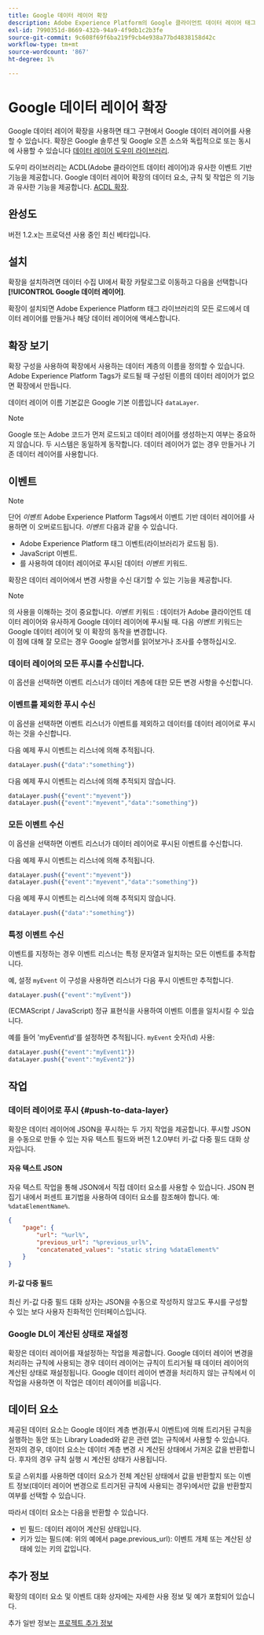 ```yaml
---
title: Google 데이터 레이어 확장
description: Adobe Experience Platform의 Google 클라이언트 데이터 레이어 태그 확장에 대해 알아봅니다.
exl-id: 7990351d-8669-432b-94a9-4f9db1c2b3fe
source-git-commit: 9c608f69f6ba219f9cb4e938a77bd4838158d42c
workflow-type: tm+mt
source-wordcount: '867'
ht-degree: 1%

---
```


# Google 데이터 레이어 확장

Google 데이터 레이어 확장을 사용하면 태그 구현에서 Google 데이터 레이어를 사용할 수 있습니다. 확장은 Google 솔루션 및 Google 오픈 소스와 독립적으로 또는 동시에 사용할 수 있습니다 [데이터 레이어 도우미 라이브러리](https://github.com/google/data-layer-helper).

도우미 라이브러리는 ACDL(Adobe 클라이언트 데이터 레이어)과 유사한 이벤트 기반 기능을 제공합니다. Google 데이터 레이어 확장의 데이터 요소, 규칙 및 작업은 의 기능과 유사한 기능을 제공합니다. [ACDL 확장](../client-data-layer/overview.md).

## 완성도

버전 1.2.x는 프로덕션 사용 중인 최신 베타입니다.

## 설치

확장을 설치하려면 데이터 수집 UI에서 확장 카탈로그로 이동하고 다음을 선택합니다 **[!UICONTROL Google 데이터 레이어]**.

확장이 설치되면 Adobe Experience Platform 태그 라이브러리의 모든 로드에서 데이터 레이어를 만들거나 해당 데이터 레이어에 액세스합니다.

## 확장 보기

확장 구성을 사용하여 확장에서 사용하는 데이터 계층의 이름을 정의할 수 있습니다. Adobe Experience Platform Tags가 로드될 때 구성된 이름의 데이터 레이어가 없으면 확장에서 만듭니다.

데이터 레이어 이름 기본값은 Google 기본 이름입니다 `dataLayer`.

>[!NOTE]
>
>Google 또는 Adobe 코드가 먼저 로드되고 데이터 레이어를 생성하는지 여부는 중요하지 않습니다. 두 시스템은 동일하게 동작합니다. 데이터 레이어가 없는 경우 만들거나 기존 데이터 레이어를 사용합니다.

## 이벤트

>[!NOTE]
>
>단어 _이벤트_ Adobe Experience Platform Tags에서 이벤트 기반 데이터 레이어를 사용하면 이 오버로드됩니다. _이벤트_ 다음과 같을 수 있습니다.
> - Adobe Experience Platform 태그 이벤트(라이브러리가 로드됨 등).
> - JavaScript 이벤트.
> - 를 사용하여 데이터 레이어로 푸시된 데이터 _이벤트_ 키워드.


확장은 데이터 레이어에서 변경 사항을 수신 대기할 수 있는 기능을 제공합니다.

>[!NOTE]
>
>의 사용을 이해하는 것이 중요합니다. _이벤트_ 키워드 : 데이터가 Adobe 클라이언트 데이터 레이어와 유사하게 Google 데이터 레이어에 푸시될 때. 다음 _이벤트_ 키워드는 Google 데이터 레이어 및 이 확장의 동작을 변경합니다.\
> 이 점에 대해 잘 모르는 경우 Google 설명서를 읽어보거나 조사를 수행하십시오.

### 데이터 레이어의 모든 푸시를 수신합니다.

이 옵션을 선택하면 이벤트 리스너가 데이터 계층에 대한 모든 변경 사항을 수신합니다.

### 이벤트를 제외한 푸시 수신

이 옵션을 선택하면 이벤트 리스너가 이벤트를 제외하고 데이터를 데이터 레이어로 푸시하는 것을 수신합니다.

다음 예제 푸시 이벤트는 리스너에 의해 추적됩니다.

```js
dataLayer.push({"data":"something"})
```

다음 예제 푸시 이벤트는 리스너에 의해 추적되지 않습니다.

```js
dataLayer.push({"event":"myevent"})
dataLayer.push({"event":"myevent","data":"something"})
```

### 모든 이벤트 수신

이 옵션을 선택하면 이벤트 리스너가 데이터 레이어로 푸시된 이벤트를 수신합니다.

다음 예제 푸시 이벤트는 리스너에 의해 추적됩니다.

```js
dataLayer.push({"event":"myevent"})
dataLayer.push({"event":"myevent","data":"something"})
```

다음 예제 푸시 이벤트는 리스너에 의해 추적되지 않습니다.

```js
dataLayer.push({"data":"something"})
```

### 특정 이벤트 수신

이벤트를 지정하는 경우 이벤트 리스너는 특정 문자열과 일치하는 모든 이벤트를 추적합니다.

예, 설정 `myEvent` 이 구성을 사용하면 리스너가 다음 푸시 이벤트만 추적합니다.

```js
dataLayer.push({"event":"myEvent"})
```

(ECMAScript / JavaScript) 정규 표현식을 사용하여 이벤트 이름을 일치시킬 수 있습니다.

예를 들어 &#39;myEvent\d&#39;를 설정하면 추적됩니다. `myEvent` 숫자(\d) 사용:

```js
dataLayer.push({"event":"myEvent1"})
dataLayer.push({"event":"myEvent2"})
```

## 작업

### 데이터 레이어로 푸시 {#push-to-data-layer}

확장은 데이터 레이어에 JSON을 푸시하는 두 가지 작업을 제공합니다. 푸시할 JSON을 수동으로 만들 수 있는 자유 텍스트 필드와 버전 1.2.0부터 키-값 다중 필드 대화 상자입니다.

#### 자유 텍스트 JSON

자유 텍스트 작업을 통해 JSON에서 직접 데이터 요소를 사용할 수 있습니다. JSON 편집기 내에서 퍼센트 표기법을 사용하여 데이터 요소를 참조해야 합니다. 예: `%dataElementName%`.

```json
{
    "page": {
        "url": "%url%",
        "previous_url": "%previous_url%",
        "concatenated_values": "static string %dataElement%"
    }
}
```

#### 키-값 다중 필드

최신 키-값 다중 필드 대화 상자는 JSON을 수동으로 작성하지 않고도 푸시를 구성할 수 있는 보다 사용자 친화적인 인터페이스입니다.

### Google DL이 계산된 상태로 재설정

확장은 데이터 레이어를 재설정하는 작업을 제공합니다. Google 데이터 레이어 변경을 처리하는 규칙에 사용되는 경우 데이터 레이어는 규칙이 트리거될 때 데이터 레이어의 계산된 상태로 재설정됩니다. Google 데이터 레이어 변경을 처리하지 않는 규칙에서 이 작업을 사용하면 이 작업은 데이터 레이어를 비웁니다.

## 데이터 요소

제공된 데이터 요소는 Google 데이터 계층 변경(푸시 이벤트)에 의해 트리거된 규칙을 실행하는 동안 또는 Library Loaded와 같은 관련 없는 규칙에서 사용할 수 있습니다. 전자의 경우, 데이터 요소는 데이터 계층 변경 시 계산된 상태에서 가져온 값을 반환합니다. 후자의 경우 규칙 실행 시 계산된 상태가 사용됩니다.

토글 스위치를 사용하면 데이터 요소가 전체 계산된 상태에서 값을 반환할지 또는 이벤트 정보(데이터 레이어 변경으로 트리거된 규칙에 사용되는 경우)에서만 값을 반환할지 여부를 선택할 수 있습니다.

따라서 데이터 요소는 다음을 반환할 수 있습니다.

- 빈 필드: 데이터 레이어 계산된 상태입니다.
- 키가 있는 필드(예: 위의 예에서 page.previous_url): 이벤트 개체 또는 계산된 상태에 있는 키의 값입니다.

## 추가 정보

확장의 데이터 요소 및 이벤트 대화 상자에는 자세한 사용 정보 및 예가 포함되어 있습니다.

추가 일반 정보는 [프로젝트 추가 정보](https://github.com/adobe/reactor-extension-googledatalayer/blob/main/README.md)
